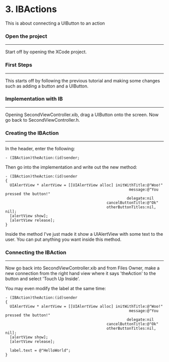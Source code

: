 # 3. IBActions

This is about connecting a UIButton to an action

### Open the project
--------------------

Start off by opening the XCode project.

### First Steps
---------------

This starts off by following the previous tutorial and making some changes such as adding a button and a UIButton.

### Implementation with IB
--------------------------

Opening SecondViewController.xib, drag a UIButton onto the screen. Now go back to SecondViewController.h.

### Creating the IBAction
-------------------------

In the header, enter the following:

    - (IBAction)theAction:(id)sender;
    
Then go into the implementation and write out the new method:

    - (IBAction)theAction:(id)sender
    {
      UIAlertView * alertView = [[UIAlertView alloc] initWithTitle:@"Woo!" 
                                                           message:@"You pressed the button!" 
                                                          delegate:nil 
                                                 cancelButtonTitle:@"Ok" 
                                                 otherButtonTitles:nil, nil];
      [alertView show];
      [alertView release];
    }
    
Inside the method I've just made it show a UIAlertView with some text to the user. You can put anything you want inside this method.

### Connecting the IBAction
---------------------------

Now go back into SecondViewController.xib and from Files Owner, make a new connection from the right hand view where it says 'theAction' to the button and select 'Touch Up Inside'.

You may even modify the label at the same time:

    - (IBAction)theAction:(id)sender
    {
      UIAlertView * alertView = [[UIAlertView alloc] initWithTitle:@"Woo!" 
                                                           message:@"You pressed the button!" 
                                                          delegate:nil 
                                                 cancelButtonTitle:@"Ok" 
                                                 otherButtonTitles:nil, nil];
      [alertView show];
      [alertView release];

      label.text = @"HelloWorld";
    }
    

